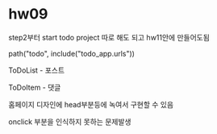 # hw09

 step2부터 start todo project 따로 해도 되고 hw11안에 만들어도됨

path("todo", include("todo_app.urls"))

ToDoList - 포스트

ToDoItem - 댓글

홈페이지 디자인에 head부분등에 녹여서 구현할 수 있음

onclick 부분을 인식하지 못하는 문제발생